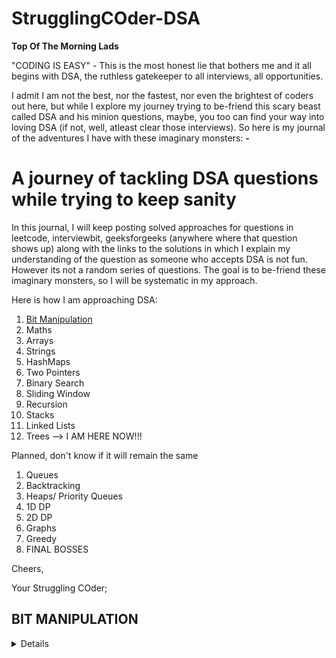 # StrugglingCOder-DSA

**Top Of The Morning Lads**

"CODING IS EASY" - This is the most honest lie that bothers me and it all begins with DSA, the ruthless gatekeeper to all interviews, all opportunities. 

I admit I am not the best, nor the fastest, nor even the brightest of coders out here, but while I explore my journey trying to be-friend this scary beast called DSA and his minion questions, maybe, you too can find your way into loving DSA (if not, well, atleast clear those interviews). So here is my journal of the adventures I have with these imaginary monsters: **-**

# **A journey of tackling DSA questions while trying to keep sanity**
 
In this journal, I will keep posting solved approaches for questions in leetcode, interviewbit, geeksforgeeks (anywhere where that question shows up) along with the links to the solutions in which I explain my understanding of the question as someone who accepts DSA is not fun. However its not a random series of questions. The goal is to be-friend these imaginary monsters, so I will be systematic in my approach.

Here is how I am approaching DSA:
1. [Bit Manipulation](#BIT-MANIPULATION?open=1)
2. Maths
3. Arrays
4. Strings
5. HashMaps
6. Two Pointers
7. Binary Search
8. Sliding Window
9. Recursion
10. Stacks
11. Linked Lists
12. Trees      --> I AM HERE NOW!!!

Planned, don't know if it will remain the same
1. Queues
2. Backtracking
3. Heaps/ Priority Queues
4. 1D DP
5. 2D DP
6. Graphs
7. Greedy
8. FINAL BOSSES

Cheers,

Your Struggling COder;

## **BIT MANIPULATION**
<details>
Bit Manipulation surely isn't the first thing that comes to people's mind when they want to start there DSA journey (and I did agree to it till a long time), but I have come to realise if done first, it builds in a practice to code in the most optimized way in the long run. Since bit manipulation works closest to the machine, it speeds up the algorithms significantly faster.

In my experience bit manipulation has opened for me avenues in places where dumber me would have never thought to use it (binary search, powers of twos, masking, simple loops and much more). So, without any further ado, lets dig in what we need to learn in bit manipulation before we head to the questions (This is sort of classwork before doing homework, yeah poor example but its true).

1. Operators (AND, OR, XOR, NOT, Left Shift, Right Shift)
2. Decimal -> Binary
3. Binary -> Decimal
4. Addition/Subtraction on bits
5. Odd/Even numbers
6. Swap two numbers
7. Bit Masking
8. Find ith bit
9. Set ith bit
10. Clear ith bit
11. Find number of bits to convert number A to number B

These questions set us up for bit manipulation, with these questions we know mostly how to deal with bits (mostly cause some questions are designed to fail your logic). Now we can dive in the depths of our homework.
A sweet search in CHAT-GPT gives this roadmap for bit manipulation along with some practice questions (yeah, I rely on chat-gpt):

Roadmap to Learning Bit Manipulation:

1. Binary Basics
   - Conversion: Decimal to Binary
   - Understanding Bit Representation
   - LeetCode: [Total Set Bits](https://github.com/ElysianStorm/StrugglingCOder-DSA/blob/main/BitManipulation/RunningTotalSetBits.java)

2. Bitwise Operations
   - AND, OR, XOR, NOT
   - Application in Setting/Clearing Bits
   - LeetCode: [Single Number](https://github.com/ElysianStorm/StrugglingCOder-DSA/blob/main/BitManipulation/SingleNumber.java), [Single Number II](https://github.com/ElysianStorm/StrugglingCOder-DSA/blob/main/BitManipulation/SingleNumber2).java

3. Shift Techniques
   - Left Shift (<<), Right Shift (>>)
   - Arithmetic Right Shift (>>>)
   - LeetCode: [Reverse Bits](https://github.com/ElysianStorm/StrugglingCOder-DSA/blob/main/BitManipulation/ReverseBitsOfNumber.java)

4. Tricks & Techniques
   - Even/Odd Check
   - Swapping Values without Temp Variables
   - LeetCode: [Hamming Weight](https://github.com/ElysianStorm/StrugglingCOder-DSA/blob/main/BitManipulation/HammingWeight.java), [Is Power of Two](https://github.com/ElysianStorm/StrugglingCOder-DSA/blob/main/BitManipulation/IsPowerOfTwo.java)

5. Language Integration
   - Implementing Bitwise Operations in Different Languages
   - Handling Bit Manipulation in Python, Java, etc.
   - LeetCode: [XOR in Subarray](https://github.com/ElysianStorm/StrugglingCOder-DSA/blob/main/BitManipulation/XorInSubArrays.java)

6. Algorithmic Applications
   - Optimizing Algorithms with Bit Manipulation
   - Bitwise XOR Properties
   - InterviewBit: [Min XOR Value](https://github.com/ElysianStorm/StrugglingCOder-DSA/blob/main/BitManipulation/MinXorValue.java)
</details>

